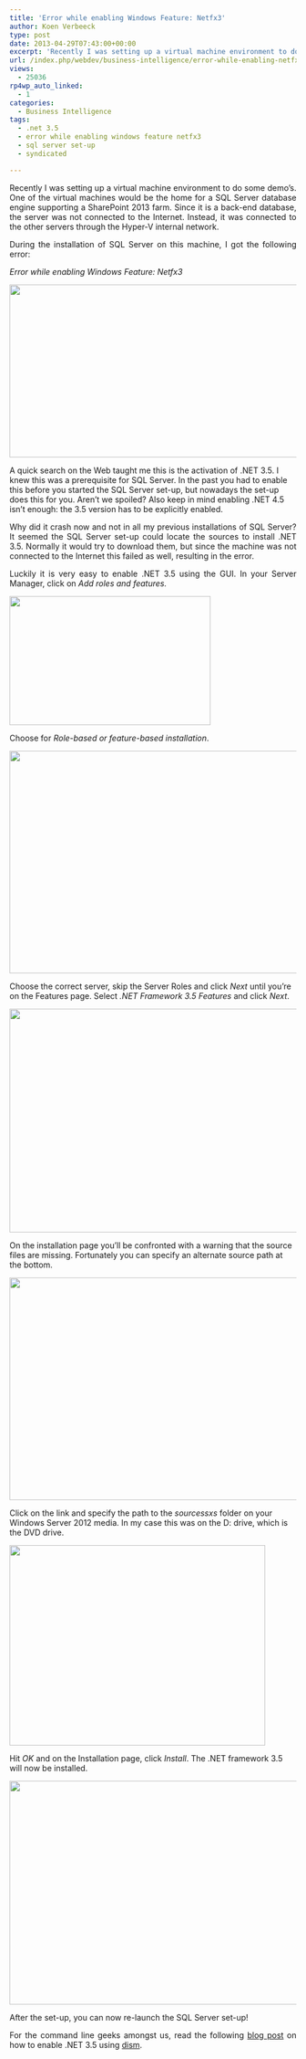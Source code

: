 ```yaml
---
title: 'Error while enabling Windows Feature: Netfx3'
author: Koen Verbeeck
type: post
date: 2013-04-29T07:43:00+00:00
excerpt: 'Recently I was setting up a virtual machine environment to do some demo’s. One of the virtual machines would be the home for a SQL Server database engine supporting a SharePoint 2013 farm. Since it is a back-end database, the server was not connected to&hellip;'
url: /index.php/webdev/business-intelligence/error-while-enabling-netfx3/
views:
  - 25036
rp4wp_auto_linked:
  - 1
categories:
  - Business Intelligence
tags:
  - .net 3.5
  - error while enabling windows feature netfx3
  - sql server set-up
  - syndicated

---
```

<p style="text-align: justify;">
  Recently I was setting up a virtual machine environment to do some demo’s. One of the virtual machines would be the home for a SQL Server database engine supporting a SharePoint 2013 farm. Since it is a back-end database, the server was not connected to the Internet. Instead, it was connected to the other servers through the Hyper-V internal network.
</p>

<p style="text-align: justify;">
  During the installation of SQL Server on this machine, I got the following error:
</p>

<p style="text-align: justify;">
  <em>Error while enabling Windows Feature: Netfx3</em>
</p>

<p style="text-align: justify;">
  <a href="/media/users/koenverbeeck/EnableNetfx3/error.png?mtime=1366956522"><img src="/wp-content/uploads/users/koenverbeeck/EnableNetfx3/error.png?mtime=1366956522" alt="" width="702" height="303" /></a>
</p>

<span style="text-align: justify;">A quick search on the Web taught me this is the activation of .NET 3.5. I knew this was a prerequisite for SQL Server. In the past you had to enable this before you started the SQL Server set-up, but nowadays the set-up does this for you. Aren’t we spoiled? Also keep in mind enabling .NET 4.5 isn’t enough: the 3.5 version has to be explicitly enabled.</span>

<p style="text-align: justify;">
  Why did it crash now and not in all my previous installations of SQL Server? It seemed the SQL Server set-up could locate the sources to install .NET 3.5. Normally it would try to download them, but since the machine was not connected to the Internet this failed as well, resulting in the error.
</p>

<p style="text-align: justify;">
  Luckily it is very easy to enable .NET 3.5 using the GUI. In your Server Manager, click on <em>Add roles and features.</em>
</p>

<p style="text-align: justify;">
  <a href="/media/users/koenverbeeck/EnableNetfx3/InstallSQL_01.png?mtime=1366956829"><img src="/wp-content/uploads/users/koenverbeeck/EnableNetfx3/InstallSQL_01.png?mtime=1366956829" alt="" width="353" height="226" /></a>
</p>

<span style="text-align: justify;">Choose for </span>_Role-based or feature-based installation_<span style="text-align: justify;">.</span>

<p style="text-align: justify;">
  <a href="/media/users/koenverbeeck/EnableNetfx3/InstallSQL_02.png?mtime=1366957070"><img src="/wp-content/uploads/users/koenverbeeck/EnableNetfx3/InstallSQL_02.png?mtime=1366957070" alt="" width="556" height="390" /></a>
</p>

<span style="text-align: justify;">Choose the correct server, skip the Server Roles and click </span>_Next_ <span style="text-align: justify;">until you’re on the Features page. Select </span>_.NET Framework 3.5 Features_ <span style="text-align: justify;">and click </span>_Next_<span style="text-align: justify;">.</span>

<p style="text-align: justify;">
  <a href="/media/users/koenverbeeck/EnableNetfx3/InstallSQL_05.png?mtime=1366957100"><img src="/wp-content/uploads/users/koenverbeeck/EnableNetfx3/InstallSQL_05.png?mtime=1366957100" alt="" width="553" height="392" /></a>
</p>

<span style="text-align: justify;">On the installation page you’ll be confronted with a warning that the source files are missing. Fortunately you can specify an alternate source path at the bottom.</span>

<p style="text-align: justify;">
  <a href="/media/users/koenverbeeck/EnableNetfx3/InstallSQL_06.png?mtime=1366957131"><img src="/wp-content/uploads/users/koenverbeeck/EnableNetfx3/InstallSQL_06.png?mtime=1366957131" alt="" width="553" height="390" /></a>
</p>

<span style="text-align: justify;">Click on the link and specify the path to the </span>_sourcessxs_ <span style="text-align: justify;">folder on your Windows Server 2012 media. In my case this was on the D: drive, which is the DVD drive.</span>

<p style="text-align: justify;">
  <a href="/media/users/koenverbeeck/EnableNetfx3/InstallSQL_07.png?mtime=1366957139"><img src="/wp-content/uploads/users/koenverbeeck/EnableNetfx3/InstallSQL_07.png?mtime=1366957139" alt="" width="449" height="351" /></a>
</p>

<span style="text-align: justify;">Hit </span>_OK_ <span style="text-align: justify;">and on the Installation page, click </span>_Install_<span style="text-align: justify;">. The .NET framework 3.5 will now be installed.</span>

<p style="text-align: justify;">
  <a href="/media/users/koenverbeeck/EnableNetfx3/InstallSQL_09.png?mtime=1366957167"><img src="/wp-content/uploads/users/koenverbeeck/EnableNetfx3/InstallSQL_09.png?mtime=1366957167" alt="" width="556" height="392" /></a>
</p>

<span style="text-align: justify;">After the set-up, you can now re-launch the SQL Server set-up!</span>

<p style="text-align: justify;">
  For the command line geeks amongst us, read the following <a href="http://garvis.ca/2013/01/04/installing-netfx3-on-windows-server-2012/">blog post</a> on how to enable .NET 3.5 using <a href="http://msdn.microsoft.com/en-us/library/windows/desktop/dd371719(v=vs.85).aspx">dism</a>.
</p>